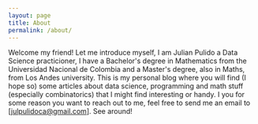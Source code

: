 ```yaml
---
layout: page
title: About
permalink: /about/
---
```


Welcome my friend! Let me introduce myself, I am Julian Pulido a Data Science practicioner, I have a Bachelor's degree in Mathematics from the Universidad Nacional de Colombia and a Master's degree, also in Maths, from Los Andes university.  This is my personal blog where you will find (I hope so) some articles about data science, programming and math stuff (especially combinatorics) that I might find interesting or handy. I you for some reason you want to reach out to me, feel free to send me an email to [julpulidoca@gmail.com]. See around!
